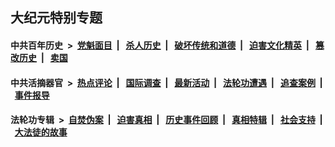 ## 大纪元特别专题

#### 中共百年历史 &nbsp;>&nbsp; [党魁面目](indexes/nf1176107/README.md?12070430) &nbsp;| &nbsp; [杀人历史](indexes/nf1176106/README.md?12070430) &nbsp;| &nbsp; [破坏传统和道德](indexes/nf1176106/README.md?12070430) &nbsp;| &nbsp; [迫害文化精英](indexes/nf1176111/README.md?12070430) &nbsp;| &nbsp; [篡改历史](indexes/nf1176115/README.md?12070430) &nbsp;| &nbsp; [卖国](indexes/nf1176117/README.md?12070430) 

#### 中共活摘器官 &nbsp;>&nbsp; [热点评论](indexes/nf5879/README.md?12070430) &nbsp;| &nbsp; [国际调查](indexes/nf5947/README.md?12070430) &nbsp;| &nbsp; [最新活动](indexes/nf5883/README.md?12070430) &nbsp;| &nbsp; [法轮功遭遇](indexes/nf5881/README.md?12070430) &nbsp;| &nbsp; [追查案例](indexes/nf5880/README.md?12070430) &nbsp;| &nbsp; [事件报导](indexes/nf5877/README.md?12070430) 

#### 法轮功专辑 &nbsp;>&nbsp; [自焚伪案](indexes/nf5562/README.md?12070430) &nbsp;| &nbsp; [迫害真相](indexes/nf4379/README.md?12070430) &nbsp;| &nbsp; [历史事件回顾](indexes/nf5793/README.md?12070430) &nbsp;| &nbsp; [真相特辑](indexes/nf4389/README.md?12070430) &nbsp;| &nbsp; [社会支持](indexes/nf4386/README.md?12070430) &nbsp;| &nbsp; [大法徒的故事](indexes/nf1147481/README.md?12070430) 


